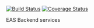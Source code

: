 [![Build Status](https://travis-ci.org/etcaterva/eas-flask.svg?branch=master)](https://travis-ci.org/etcaterva/eas-flask)
[![Coverage Status](https://coveralls.io/repos/github/etcaterva/eas-flask/badge.svg?branch=master)](https://coveralls.io/github/etcaterva/eas-flask?branch=master)

EAS Backend services




